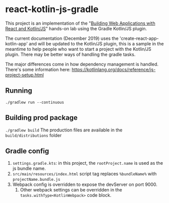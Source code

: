 # react-kotlin-js-gradle
This project is an implementation of the "[Building Web Applications with React and Kotlin/JS](https://play.kotlinlang.org/hands-on/Building%20Web%20Applications%20with%20React%20and%20Kotlin%20JS/01_Introduction)" 
hands-on lab using the Gradle Kotlin/JS plugin.

The current documentation (December 2019) uses the 'create-react-app-kotlin-app' and will 
be updated to the Kotlin/JS plugin, this is a sample in the meantime to help people who want to start
a project with the Kotlin/JS plugin. There may be better ways of handling the gradle tasks.

The major differences come in how dependency management is handled. There's some information here:
https://kotlinlang.org/docs/reference/js-project-setup.html

## Running
`./gradlew run --continuous`

## Building prod package
`./gradlew build`
The production files are available in the `build/distributions` folder

## Gradle config
1. `settings.gradle.kts`: in this project, the `rootProject.name` is used as the js bundle name.
2. `src/main/resources/index.html` script tag replaces `%bundleName%` with `projectName.bundle.js`
3. Webpack config is overridden to expose the devServer on port 9000.
   1. Other webpack settings can be overridden in the `tasks.withType<KotlinWebpack>` code block. 
